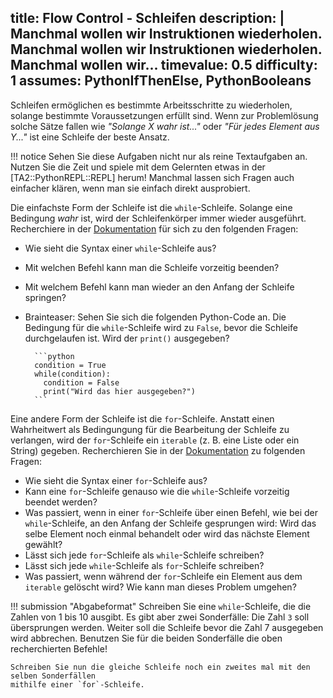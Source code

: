 title: Flow Control - Schleifen
description: |
  Manchmal wollen wir Instruktionen wiederholen. Manchmal wollen wir Instruktionen wiederholen.
  Manchmal wollen wir...
timevalue: 0.5
difficulty: 1
assumes: PythonIfThenElse, PythonBooleans
---
Schleifen ermöglichen es bestimmte Arbeitsschritte zu wiederholen, solange bestimmte
Voraussetzungen erfüllt sind. Wenn zur Problemlösung solche Sätze fallen wie _"Solange X
wahr ist..."_ oder _"Für jedes Element aus Y..."_ ist eine Schleife der beste Ansatz.

!!! notice 
    Sehen Sie diese Aufgaben nicht nur als reine Textaufgaben an. Nutzen Sie die Zeit und spiele mit
    dem Gelernten etwas in der [TA2::PythonREPL::REPL] herum! Manchmal lassen sich Fragen auch
    einfacher klären, wenn man sie einfach direkt ausprobiert.

Die einfachste Form der Schleife ist die `while`-Schleife. 
Solange eine Bedingung _wahr_ ist, wird der Schleifenkörper immer wieder ausgeführt.  
Recherchiere in der
[Dokumentation](https://docs.python.org/3.8/reference/compound_stmts.html#the-if-statement) für sich
zu den folgenden Fragen:
  
- Wie sieht die Syntax einer `while`-Schleife aus?
- Mit welchen Befehl kann man die Schleife vorzeitig beenden?
- Mit welchem Befehl kann man wieder an den Anfang der Schleife springen?
- Brainteaser: Sehen Sie sich die folgenden Python-Code an. Die Bedingung für die `while`-Schleife
  wird zu `False`, bevor die Schleife durchgelaufen ist. Wird der `print()` ausgegeben?
       
        ```python
        condition = True
        while(condition):
          condition = False
          print("Wird das hier ausgegeben?")
        ```

Eine andere Form der Schleife ist die `for`-Schleife. Anstatt einen Wahrheitwert als Bedingungung
für die Bearbeitung der Schleife zu verlangen, wird der `for`-Schleife ein `iterable` (z. B. eine
Liste oder ein String) gegeben. Recherchieren Sie in der
[Dokumentation](https://docs.python.org/3.8/tutorial/controlflow.html#for-statements) zu folgenden
Fragen:

- Wie sieht die Syntax einer `for`-Schleife aus?
- Kann eine `for`-Schleife genauso wie die `while`-Schleife vorzeitig beendet werden?
- Was passiert, wenn in einer `for`-Schleife über einen Befehl, wie bei der `while`-Schleife, an
  den Anfang der Schleife gesprungen wird: Wird das selbe Element noch einmal behandelt oder wird
  das nächste Element gewählt?
- Lässt sich jede `for`-Schleife als `while`-Schleife schreiben? 
- Lässt sich jede `while`-Schleife als `for`-Schleife schreiben?
- Was passiert, wenn während der `for`-Schleife ein Element aus dem `iterable` gelöscht wird? Wie
  kann man dieses Problem umgehen?

!!! submission "Abgabeformat"
    Schreiben Sie eine `while`-Schleife, die die Zahlen von 1 bis 10 ausgibt. Es gibt aber zwei
    Sonderfälle: Die Zahl `3` soll übersprungen werden. Weiter soll die Schleife bevor die Zahl 7
    ausgegeben wird abbrechen. Benutzen Sie für die beiden Sonderfälle die oben recherchierten
    Befehle! 

    Schreiben Sie nun die gleiche Schleife noch ein zweites mal mit den selben Sonderfällen 
    mithilfe einer `for`-Schleife.

<!-- !!! notice
    Sie können für die Zahlen von 1 bis 10 die Funktion
    [`range()`](https://docs.python.org/3/library/stdtypes.html?highlight=range#ranges) benutzen.
    Das ist vor allem bei `for`-Schleifen hilfreich. -->